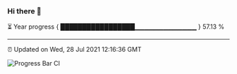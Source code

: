 ### Hi there 👋

⏳ Year progress { █████████████████▁▁▁▁▁▁▁▁▁▁▁▁▁ } 57.13 %

---

⏰ Updated on Wed, 28 Jul 2021 12:16:36 GMT

![Progress Bar CI](https://github.com/liununu/liununu/workflows/Progress%20Bar%20CI/badge.svg)

